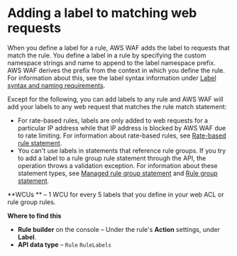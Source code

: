 # Adding a label to matching web requests<a name="waf-rule-label-add"></a>

When you define a label for a rule, AWS WAF adds the label to requests that match the rule\. You define a label in a rule by specifying the custom namespace strings and name to append to the label namespace prefix\. AWS WAF derives the prefix from the context in which you define the rule\. For information about this, see the label syntax information under [Label syntax and naming requirements](waf-rule-label-requirements.md)\. 

Except for the following, you can add labels to any rule and AWS WAF will add your labels to any web request that matches the rule match statement:
+ For rate\-based rules, labels are only added to web requests for a particular IP address while that IP address is blocked by AWS WAF due to rate limiting\. For information about rate\-based rules, see [Rate\-based rule statement](waf-rule-statement-type-rate-based.md)\. 
+ You can't use labels in statements that reference rule groups\. If you try to add a label to a rule group rule statement through the API, the operation throws a validation exception\. For information about these statement types, see [Managed rule group statement](waf-rule-statement-type-managed-rule-group.md) and [Rule group statement](waf-rule-statement-type-rule-group.md)\.

**WCUs ** – 1 WCU for every 5 labels that you define in your web ACL or rule group rules\.

**Where to find this**
+ **Rule builder** on the console – Under the rule's **Action** settings, under **Label**\. 
+ **API data type** – `Rule` `RuleLabels`